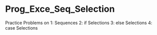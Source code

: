 # Prog_Exce_Seq_Selection
Practice Problems on
1: Sequences
2: if Selections
3: else Selections
4: case Selections
